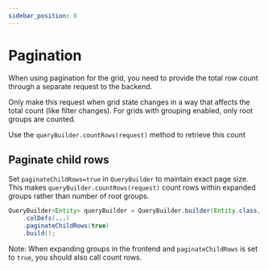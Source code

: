 ```yaml
---
sidebar_position: 8
---
```


# Pagination
When using pagination for the grid, you need to provide the total row count through a separate request to the backend. 

Only make this request when grid state changes in a way that affects the total count (like filter changes).
For grids with grouping enabled, only root groups are counted. 

Use the `queryBuilder.countRows(request)` method to retrieve this count

## Paginate child rows
Set `paginateChildRows=true` in `QueryBuilder` to maintain exact page size. This makes `queryBuilder.countRows(request)` 
count rows within expanded groups rather than number of root groups.

```java
QueryBuilder<Entity> queryBuilder = QueryBuilder.builder(Entity.class, entityManager)
    .colDefs(...)
    .paginateChildRows(true)
    .build();
```

Note: When expanding groups in the frontend and `paginateChildRows` is set to `true`, you should also call count rows.